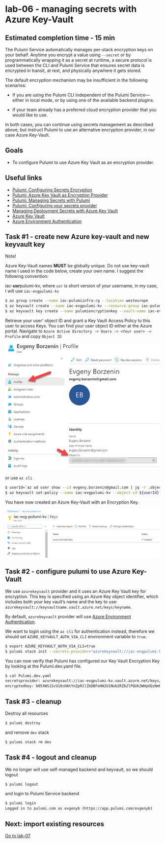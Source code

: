 # lab-06 - managing secrets with Azure Key-Vault

## Estimated completion time - 15 min

The Pulumi Service automatically manages per-stack encryption keys on your behalf. Anytime you encrypt a value using `--secret` or by programmatically wrapping it as a secret at runtime, a secure protocol is used between the CLI and Pulumi Service that ensures secret data is encrypted in transit, at rest, and physically anywhere it gets stored.

The default encryption mechanism may be insufficient in the following scenarios:

* If you are using the Pulumi CLI independent of the Pulumi Service—either in local mode, or by using one of the available backend plugins.

* If your team already has a preferred cloud encryption provider that you would like to use.

In both cases, you can continue using secrets management as described above, but instruct Pulumi to use an alternative encryption provider, in our case Azure Key-Vault.

## Goals

* To configure Pulumi to use Azure Key Vault as an encryption provider.

## Useful links

* [Pulumi: Configuring Secrets Encryption](https://www.pulumi.com/docs/intro/concepts/config/#configuring-secrets-encryption)
* [Pulumi: Azure Key Vault as Encryption Provider](https://www.pulumi.com/docs/intro/concepts/config/#azure-key-vault)
* [Pulumi: Managing Secrets with Pulumi](https://www.pulumi.com/blog/managing-secrets-with-pulumi/)
* [Pulumi: Configuring your secrets provider](https://www.pulumi.com/blog/managing-secrets-with-pulumi/#configuring-your-secrets-provider)
* [Managing Deployment Secrets with Azure Key Vault](https://cloud-right.com/2020/06/pulumi-encrypt-secrets-azure-keyvault)
* [Azure Key Vault](https://docs.microsoft.com/en-us/azure/key-vault/?WT.mc_id=AZ-MVP-5003837)
* [Azure Environment Authentication](https://docs.microsoft.com/en-us/azure/developer/go/azure-sdk-authorization?WT.mc_id=AZ-MVP-5003837#use-environment-based-authentication)

## Task #1 - create new Azure key-vault and new keyvault key

Note!

Azure Key-Vault names **MUST** be globally unique. Do not use key-vault name I used in the code below, create your own name. 
I suggest the following convention: 

iac-***usr***pulumi-kv, where `usr` is short version of your username, in my case, I will use `iac-evgpulumi-kv`

```bash
$ az group create --name iac-pulumiinfra-rg --location westeurope
$ az keyvault create --name iac-evgpulumi-kv --resource-group iac-pulumiinfra-rg --location westeurope
$ az keyvault key create --name pulumiencryptionkey --vault-name iac-evgpulumi-kv
```

Retrieve your user' object ID and grant a Key Vault Access Policy to this user to access Keys. You can find your user object ID either at the Azure portal. Navigate to `Azure Active Directory -> Users -> <Your user> -> Profile` and copy `Object ID`

![objectid](images/pulumi-user-id.png)

or use `az cli`

```bash
$ userId=`az ad user show --id evgeny.borzenin@gmail.com | jq -r .objectId`
$ az keyvault set-policy --name iac-evgpulumi-kv --object-id ${userId} --key-permissions encrypt decrypt get create delete list update import backup restore recover
```

You have now created an Azure Key-Vault with an Encryption Key.

![key-vault](images/pulumi-key-vault.png)

## Task #2 - configure pulumi to use Azure Key-Vault

We use `azurekeyvault` provider and it uses an Azure Key Vault key for encryption. This key is specified using an Azure Key object identifier, which includes both your key vault’s name and the key to use: `azurekeyvault://keyvaultname.vault.azure.net/keys/keyname`.

By default, `azurekeyvault` provider will use [Azure Environment Authentication](https://docs.microsoft.com/en-us/azure/developer/go/azure-sdk-authorization?WT.mc_id=AZ-MVP-5003837#use-environment-based-authentication).

We want to login using the `az cli` for authentication instead, therefore we should set `AZURE_KEYVAULT_AUTH_VIA_CLI` environment variable to `true`.

```bash
$ export AZURE_KEYVAULT_AUTH_VIA_CLI=true
$ pulumi stack init --secrets-provider="azurekeyvault://iac-evgpulumi-kv.vault.azure.net/keys/pulumiencryptionkey"
```

You can now verify that Pulumi has configured our Key Vault Encryption Key by looking at the Pulumi.dev.yaml file.

```bash
$ cat Pulumi.dev.yaml
secretsprovider: azurekeyvault://iac-evgpulumi-kv.vault.azure.net/keys/pulumiencryptionkey
encryptedkey: b05XWS1ScU1OcHAtYnZpR1lZbDBFeHN2U1Nob2RZb2lPQUk2WHpUQzNmRmQzbW1nWHp3WE1...
```

## Task #3 - cleanup

Destroy all resources

```bash
$ pulumi destroy
```

and remove `dev` stack

```bash
$ pulumi stack rm dev
```

## Task #4 - logout and cleanup 

We no longer will use self-managed backend and keyvault, so we should logout

```bash
$ pulumi logout
```

and login to Pulumi Service backend

```bash
$ pulumi login
Logged in to pulumi.com as evgenyb (https://app.pulumi.com/evgenyb)
```

## Next: import existing resources

[Go to lab-07](../lab-07/readme.md)
